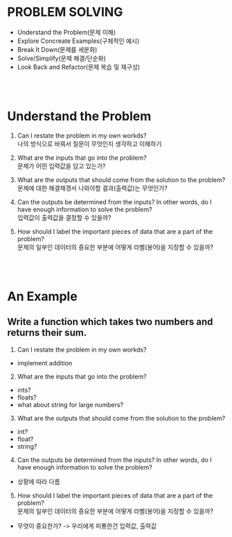 # PROBLEM SOLVING

- Understand the Problem(문제 이해)
- Explore Concreate Examples(구체적인 예시)
- Break It Down(문제를 세분화)
- Solve/Simplify(문제 해결/단순화)
- Look Back and Refactor(문제 복습 및 재구성)

<br/><br/>

# Understand the Problem

1. Can I restate the problem in my own workds?
   <br/>
   나의 방식으로 바꿔서 질문이 무엇인지 생각하고 이해하기

2. What are the inputs that go into the problem?
   <br/>
   문제가 어떤 입력값을 담고 있는가?

3. What are the outputs that should come from the solution to the problem?
   <br/>
   문제에 대한 해결채겡서 나와야할 결과(출력값)는 무엇인가?

4. Can the outputs be determined from the inputs? In other words, do I have enough information to solve the problem?
   <br/>
   입력값이 출력값을 결정할 수 있을까?

5. How should I label the important pieces of data that are a part of the problem?
   <br/>
   문제의 일부인 데이터의 중요한 부분에 어떻게 라벨(용어)을 지정할 수 있을까?

<br/><br/>

# An Example

## Write a function which takes two numbers and returns their sum.

1. Can I restate the problem in my own workds?
   <br/>

- implement addition

2. What are the inputs that go into the problem?
   <br/>

- ints?
- floats?
- what about string for large numbers?

3. What are the outputs that should come from the solution to the problem?
   <br/>

- int?
- float?
- string?

4. Can the outputs be determined from the inputs? In other words, do I have enough information to solve the problem?
   <br/>

- 상황에 따라 다름

5. How should I label the important pieces of data that are a part of the problem?
   <br/>
   문제의 일부인 데이터의 중요한 부분에 어떻게 라벨(용어)을 지정할 수 있을까?

- 무엇이 중요한가? -> 우리에게 피룡한건 입력값, 출력값
